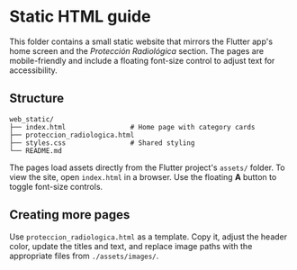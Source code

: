# Static HTML guide

This folder contains a small static website that mirrors the Flutter
app's home screen and the *Protección Radiológica* section. The pages
are mobile-friendly and include a floating font-size control to adjust
text for accessibility.

## Structure
```
web_static/
├── index.html                # Home page with category cards
├── proteccion_radiologica.html
├── styles.css                # Shared styling
└── README.md
```

The pages load assets directly from the Flutter project's `assets/`
folder. To view the site, open `index.html` in a browser. Use the
floating **A** button to toggle font-size controls.

## Creating more pages
Use `proteccion_radiologica.html` as a template. Copy it, adjust the
header color, update the titles and text, and replace image paths with
the appropriate files from `./assets/images/`.
